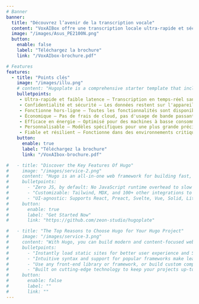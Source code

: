```yaml
---
# Banner
banner:
  title: "Découvrez l’avenir de la transcription vocale"
  content: "VoxAIBox offre une transcription locale ultra-rapide et sécurisée, sans dépendance au cloud."
  image: "/images/Asus_PE2100N.png"
  button:
    enable: false
    label: "Téléchargez la brochure"
    link: "/VoxAIbox-brochure.pdf"

# Features
features:
  - title: "Points clés"
    image: "/images/illu.png"
    # content: "Hugoplate is a comprehensive starter template that includes everything you need to get started with your Hugo project. What's Included in Hugoplate"
    bulletpoints:
     - Ultra-rapide et faible latence – Transcription en temps-réel sans délai lié au cloud.
     - Confidentialité et sécurité – Les données restent sur l'appareil, pas de connexion à un serveur externe.
     - Fonctionne hors-ligne – Toutes les fonctionnalités sont disponibles sans accès à internet.
     - Économique – Pas de frais de cloud, pas d'usage de bande passante.
     - Efficace en énergie – Optimisé pour des machines à basse consommation.
     - Personnalisable – Modèles spécifiques pour une plus grande précision.
     - Fiable et résilient – Fonctionne dans des environnements critiques et non-connectés.
    button:
      enable: true
      label: "Téléchargez la brochure"
      link: "/VoxAIbox-brochure.pdf"

#   - title: "Discover the Key Features Of Hugo"
#     image: "/images/service-2.png"
#     content: "Hugo is an all-in-one web framework for building fast, content-focused websites. It offers a range of exciting features for developers and website creators. Some of the key features are:"
#     bulletpoints:
#       - "Zero JS, by default: No JavaScript runtime overhead to slow you down."
#       - "Customizable: Tailwind, MDX, and 100+ other integrations to choose from."
#       - "UI-agnostic: Supports React, Preact, Svelte, Vue, Solid, Lit and more."
#     button:
#       enable: true
#       label: "Get Started Now"
#       link: "https://github.com/zeon-studio/hugoplate"

#   - title: "The Top Reasons to Choose Hugo for Your Hugo Project"
#     image: "/images/service-3.png"
#     content: "With Hugo, you can build modern and content-focused websites without sacrificing performance or ease of use."
#     bulletpoints:
#       - "Instantly load static sites for better user experience and SEO."
#       - "Intuitive syntax and support for popular frameworks make learning and using Hugo a breeze."
#       - "Use any front-end library or framework, or build custom components, for any project size."
#       - "Built on cutting-edge technology to keep your projects up-to-date with the latest web standards."
#     button:
#       enable: false
#       label: ""
#       link: ""
---
```

